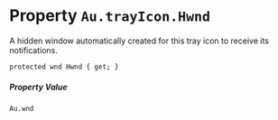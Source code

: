 # Property `Au.trayIcon.Hwnd`

A hidden window automatically created for this tray icon to receive its notifications.

```
protected wnd Hwnd { get; }
```

##### Property Value

`Au.wnd`